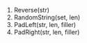 1) Reverse(str)
2) RandomString(set, len)
3) PadLeft(str, len, filler)
4) PadRight(str, len, filler)
